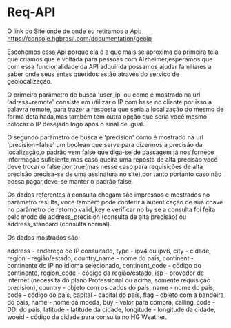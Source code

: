 # Req-API

O link do Site onde de onde eu retiramos a Api: https://console.hgbrasil.com/documentation/geoip

Escohemos essa Api porque ela é a que mais se aproxima da primeira tela que criamos que é voltada para pessoas com Alzheimer,esperamos que com essa funcionalidade da API adquirida possamos ajudar familiares a saber onde seus entes queridos estão através do serviço de geolocalização.

O primeiro parâmetro de busca 'user_ip' ou como é mostrado na url 'adress=remote' consiste em utilizar o IP com base no cliente por isso a palavra remote, para trazer a resposta que seria a localização do mesmo de forma detalhada,mas também tem outra opção que seria você mesmo colocar o IP desejado logo após o sinal de igual.

O segundo parâmetro de busca é 'precision' como é mostrado na url 'precision=false' um boolean que serve para dizermos a precisão da localização,o padrão vem false que diga-se de passagem já nos fornece informação suficiente,mas caso queira uma reposta de alta precisão você deve trocar o false por true(mas nesse caso para requisições de alta precisão precisa-se de uma assinatura no site),por tanto portanto caso não possa pagar,deve-se manter o padrão false.

Os dados referentes à consulta chegam são impressos e mostrados no parâmetro results, você também pode conferir a autenticação de sua chave no parâmetro de retorno valid_key e verificar no by se a consulta foi feita pelo modo de address_precision (consulta de alta precisão) ou address_standard (consulta normal).

Os dados mostrados são:

address - endereço de IP consultado,
type - ipv4 ou ipv6,
city - cidade,
region - região/estado,
country_name - nome do país,
continent - continente do IP no idioma selecionado,
continent_code - código do continente,
region_code - código da região/estado,
isp - provedor de internet (necessita do plano Professional ou acima, somente requisição precision),
country - objeto com os dados do país,
name - nome do país,
code - código do país,
capital - capital do país,
flag - objeto com a bandeira do país,
name - nome da moeda,
buy - valor para compra,
calling_code - DDI do país,
latitude - latitude da cidade,
longitude - longitude da cidade,
woeid - código da cidade para consulta no HG Weather.
